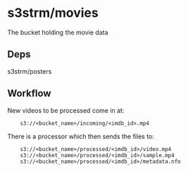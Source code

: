 # s3strm/movies

The bucket holding the movie data

## Deps

s3strm/posters

## Workflow

New videos to be processed come in at:
```
    s3://<bucket_name>/incoming/<imdb_id>.mp4
```

There is a processor which then sends the files to:

```
    s3://<bucket_name>/processed/<imdb_id>/video.mp4
    s3://<bucket_name>/processed/<imdb_id>/sample.mp4
    s3://<bucket_name>/processed/<imdb_id>/metadata.nfo
```
